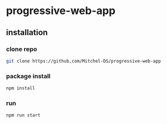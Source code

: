 # progressive-web-app

## installation
### clone repo
```bash	
git clone https://github.com/Mitchel-DS/progressive-web-app
```

### package install
```bash
npm install
```

### run
```bash	
npm run start
```
